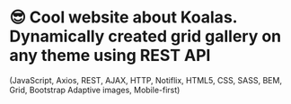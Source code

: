 # 😎  Cool website about Koalas. Dynamically created grid gallery on any theme using REST API 
(JavaScript, Axios, REST, AJAX, HTTP, Notiflix, HTML5, CSS, SASS, BEM, Grid, Bootstrap Adaptive images, Mobile-first)
